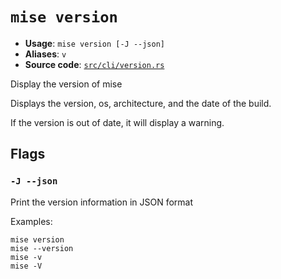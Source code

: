 # `mise version`

- **Usage**: `mise version [-J --json]`
- **Aliases**: `v`
- **Source code**: [`src/cli/version.rs`](https://github.com/jdx/mise/blob/main/src/cli/version.rs)

Display the version of mise

Displays the version, os, architecture, and the date of the build.

If the version is out of date, it will display a warning.

## Flags

### `-J --json`

Print the version information in JSON format

Examples:

```
mise version
mise --version
mise -v
mise -V
```
